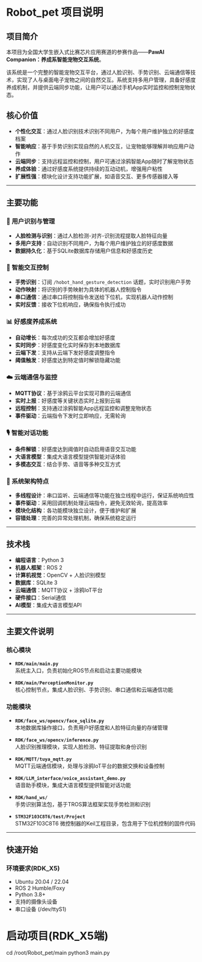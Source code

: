 # Robot_pet 项目说明

## 项目简介

本项目为全国大学生嵌入式比赛芯片应用赛道的参赛作品——**PawAI Companion：养成系智能宠物交互系统**。

该系统是一个完整的智能宠物交互平台，通过人脸识别、手势识别、云端通信等技术，实现了人与桌面电子宠物之间的自然交互。系统支持多用户管理，具备好感度养成机制，并提供云端同步功能，让用户可以通过手机App实时监控和控制宠物状态。

## 核心价值

- **个性化交互**：通过人脸识别技术识别不同用户，为每个用户维护独立的好感度档案
- **智能响应**：基于手势识别实现自然的人机交互，让宠物能够理解并响应用户动作
- **云端同步**：支持远程监控和控制，用户可通过涂鸦智能App随时了解宠物状态
- **养成体验**：通过好感度系统提供持续的互动动机，增强用户粘性
- **扩展性强**：模块化设计支持功能扩展，如语音交互、更多传感器接入等

---

## 主要功能

### 🎯 用户识别与管理
- **人脸检测与识别**：通过人脸检测-对齐-识别流程提取人脸特征向量
- **多用户支持**：自动识别不同用户，为每个用户维护独立的好感度数据
- **数据持久化**：基于SQLite数据库存储用户信息和好感度历史

### 🤖 智能交互控制
- **手势识别**：订阅 `/hobot_hand_gesture_detection` 话题，实时识别用户手势
- **动作映射**：将识别的手势映射为具体的机器人控制指令
- **串口通信**：通过串口将控制指令发送给下位机，实现机器人动作控制
- **实时反馈**：接收下位机响应，确保指令执行成功

### 📊 好感度养成系统
- **自动增长**：每次成功的交互都会增加好感度
- **实时同步**：好感度变化实时保存到本地数据库
- **云端下发**：支持从云端下发好感度调整指令
- **阈值触发**：好感度达到特定值时解锁隐藏功能

### ☁️ 云端通信与监控
- **MQTT协议**：基于涂鸦云平台实现可靠的云端通信
- **实时上报**：好感度等关键状态实时上报到云端
- **远程控制**：支持通过涂鸦智能App远程监控和调整宠物状态
- **事件驱动**：云端指令下发时立即响应，无需轮询

### 🎙️ 智能对话功能
- **条件解锁**：好感度达到阈值时自动启用语音交互功能
- **大语言模型**：集成大语言模型提供智能对话体验
- **多模态交互**：结合手势、语音等多种交互方式

### 🔧 系统架构特点
- **多线程设计**：串口监听、云端通信等功能在独立线程中运行，保证系统响应性
- **事件驱动**：采用回调机制处理云端指令，避免无效轮询，提高效率
- **模块化结构**：各功能模块独立设计，便于维护和扩展
- **容错处理**：完善的异常处理机制，确保系统稳定运行

---

## 技术栈

- **编程语言**：Python 3
- **机器人框架**：ROS 2 
- **计算机视觉**：OpenCV + 人脸识别模型
- **数据库**：SQLite 3
- **云端通信**：MQTT协议 + 涂鸦IoT平台
- **硬件接口**：Serial通信
- **AI模型**：集成大语言模型API


---

## 主要文件说明

### 核心模块
- **`RDK/main/main.py`**  
  系统主入口，负责初始化ROS节点和启动主要功能模块

- **`RDK/main/PerceptionMonitor.py`**  
  核心控制节点，集成人脸识别、手势识别、串口通信和云端通信功能

### 功能模块
- **`RDK/face_ws/opencv/face_sqlite.py`**  
  本地数据库操作接口，负责用户好感度和人脸特征向量的存储管理

- **`RDK/face_ws/opencv/inference.py`**  
  人脸识别推理模块，实现人脸检测、特征提取和身份识别

- **`RDK/MQTT/tuya_mqtt.py`**  
  MQTT云端通信模块，处理与涂鸦IoT平台的数据交换和设备控制

- **`RDK/LLM_interface/voice_assistant_demo.py`**  
  语音助手模块，集成大语言模型提供智能对话功能

- **`RDK/hand_ws/`**  
  手势识别算法包，基于TROS算法框架实现手势检测和识别

- **`STM32F103C8T6/test/Project`**  
  STM32F103C8T6 微控制器的Keil工程目录，包含用于下位机控制的固件代码
---

## 快速开始

### 环境要求(RDK_X5)
- Ubuntu 20.04 / 22.04
- ROS 2 Humble/Foxy
- Python 3.8+
- 支持的摄像头设备
- 串口设备 (/dev/ttyS1)

# 启动项目(RDK_X5端)
cd /root/Robot_pet/main
python3 main.py

